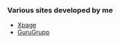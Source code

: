 ### Various sites developed by me

- [Xpage](https://imyota.xyz/sites/xpage/)
- [GuruGrupp](https://imyota.xyz/sites/gurugrupp/)
